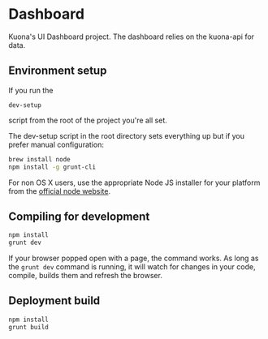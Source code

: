 # Dashboard

Kuona's UI Dashboard project. The dashboard relies on the kuona-api for data.

## Environment setup

If you run the 

```
dev-setup
```
script from the root of the project you're all set.

The dev-setup script in the root directory sets everything up but if you prefer manual configuration:

```bash
brew install node
npm install -g grunt-cli
```
For non OS X users, use the appropriate Node JS installer for your platform from the [official node website](https://nodejs.org/en/download/).

## Compiling for development
```bash
npm install
grunt dev
```

If your browser popped open with a page, the command works. As long as the `grunt dev` command is running, it will watch for changes in your code, compile, builds them and refresh the browser.

## Deployment build
```bash
npm install
grunt build
```
